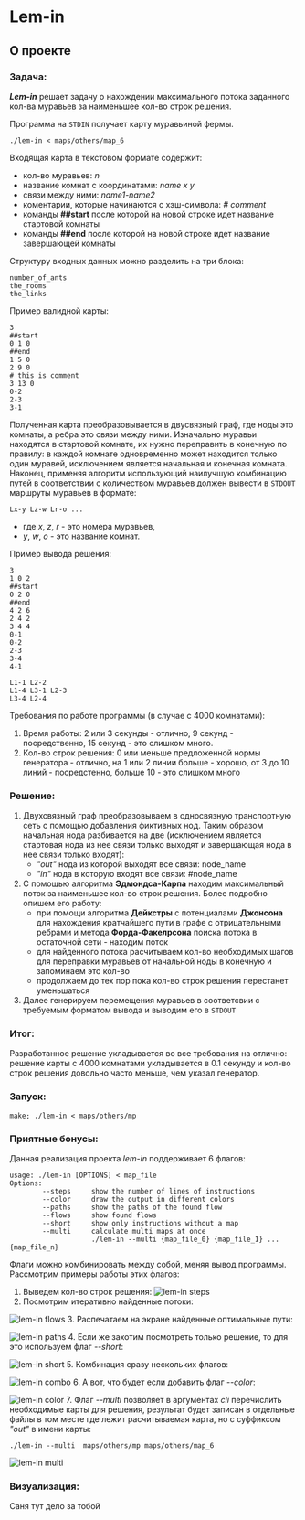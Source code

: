 # Lem-in
## О проекте
### Задача:

***Lem-in*** решает задачу о нахождении максимального потока заданного кол-ва муравьев за наименьшее кол-во строк решения.

Программа на `STDIN` получает карту муравьиной фермы. 
      
    ./lem-in < maps/others/map_6

Входящая карта в текстовом формате содержит:

* кол-во муравьев: *n*
* название комнат с координатами: *name x y*
* связи между ними: *name1-name2*
* коментарии, которые начинаются с хэш-символа: *# comment*
* команды **##start** после которой на новой строке идет название стартовой комнаты
* команды **##end** после которой на новой строке идет название завершающей комнаты 

Структуру входных данных можно разделить на три блока:

    number_of_ants
    the_rooms
    the_links

Пример валидной карты:

    3
    ##start
    0 1 0
    ##end
    1 5 0
    2 9 0
    # this is comment
    3 13 0
    0-2
    2-3
    3-1

Полученная карта преобразовывается в двусвязный граф, где ноды это комнаты, а ребра это связи между ними. Изначально муравьи находятся в стартовой комнате, их нужно переправить в конечную по правилу: в каждой комнате одновременно может находится только один муравей, исключением является начальная и конечная комната. Наконец, применяя алгоритм использующий наилучшую комбинацию путей в соответствии с количеством муравьев должен вывести в `STDOUT` маршруты муравьев в формате:
       
    Lx-y Lz-w Lr-o ...

* где *x*, *z*, *r* - это номера муравьев, 
* *y*, *w*, *o* - это название комнат.

Пример вывода решения:

    3
    1 0 2
    ##start
    0 2 0
    ##end
    4 2 6
    2 4 2
    3 4 4
    0-1
    0-2
    2-3
    3-4
    4-1
    
    L1-1 L2-2
    L1-4 L3-1 L2-3
    L3-4 L2-4

Требования по работе программы (в случае с 4000 комнатами):
1. Время работы: 2 или 3 секунды - отлично, 9 секунд - посредственно, 15 секунд - это слишком много.
2. Кол-во строк решения: 0 или меньше предложенной нормы генератора - отлично, на 1 или 2 линии больше - хорошо, от 3 до 10 линий - посредстенно, больше 10 - это слишком много

### Решение:
1. Двухсвязный граф преобразовываем в односвязную транспортную сеть с помощью добавления фиктивных нод. Таким образом начальная нода разбивается на две (исключением является стартовая нода из нее связи только выходят и завершающая нода в нее связи только входят): 
     * *"out"* нода из которой выходят все связи: node_name
     * *"in"* нода в которую входят все связи: #node_name
2. С помощью алгоритма **Эдмондса-Карпа** находим максимальный поток за наименьшее кол-во строк решения. Более подробно опишем его работу:
     * при помощи алгоритма **Дейкстры** с потенциалами **Джонсона** для нахождения кратчайшего пути в графе с отрицательными ребрами и метода **Форда-Факелрсона** поиска потока в остаточной сети - находим поток
     * для найденного потока расчитываем кол-во необходимых шагов для переправки муравьев от начальной ноды в конечную и запоминаем это кол-во
     * продолжаем до тех пор пока кол-во строк решения перестанет уменьшаться
3. Далее генерируем перемещения муравьев в соответсвии с требуемым форматом вывода и выводим его в `STDOUT`

### Итог:
Разработанное решение укладывается во все требования на отлично: решение карты с 4000 комнатами укладывается в 0.1 секунду и кол-во строк решения довольно часто меньше, чем указал генератор.

### Запуск:
    make; ./lem-in < maps/others/mp

### Приятные бонусы:
Данная реализация проекта *lem-in* поддерживает 6 флагов:

    usage: ./lem-in [OPTIONS] < map_file
    Options:
            --steps     show the number of lines of instructions
            --color     draw the output in different colors
            --paths     show the paths of the found flow
            --flows     show found flows
            --short     show only instructions without a map
            --multi     calculate multi maps at once
                        ./lem-in --multi {map_file_0} {map_file_1} ... {map_file_n}

Флаги можно комбинировать между собой, меняя вывод программы. Рассмотрим примеры работы этих флагов:


1. Выведем кол-во строк решения:
![lem-in steps](/img/steps.png)
2. Посмотрим итеративно найденные потоки:

![lem-in flows](/img/flows.png) 
3. Распечатаем на экране найденные оптимальные пути:

![lem-in paths](/img/paths.png)
4. Если же захотим посмотреть только решение, то для это используем флаг *--short*:

![lem-in short](/img/short.png)
5. Комбинация сразу нескольких флагов:

![lem-in combo](/img/combo.png)
6. А вот, что будет если добавить флаг *--color*:

![lem-in color](/img/color.png)
7. Флаг *--multi* позволяет в аргументах *cli* перечислить необходимые карты для решения, результат будет записан в отдельные файлы в том месте где лежит расчитываемая карта, но с суффиксом *"out"* в имени карты:


    ./lem-in --multi  maps/others/mp maps/others/map_6
![lem-in multi](/img/multi.png)

### Визуализация:

Саня тут дело за тобой
